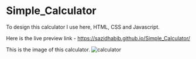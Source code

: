 # Simple_Calculator


To design this calculator I use here, HTML, CSS and Javascript.

Here is the live preview link - https://sazidhabib.github.io/Simple_Calculator/


This is the image of this calculator.
![calculator](https://user-images.githubusercontent.com/68610034/136502079-932ea6f3-1dbe-4431-9738-4c5774aa652f.PNG)
